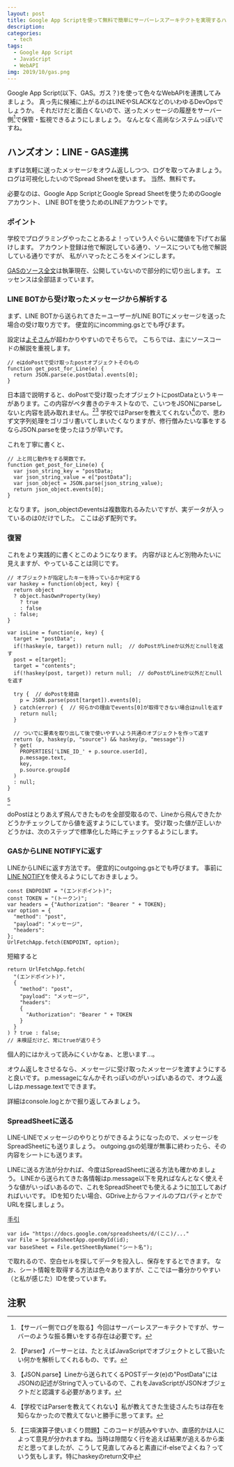 ```yaml
---
layout: post
title: Google App Scriptを使って無料で簡単にサーバーレスアーキテクトを実現するハンズオン！
description:
categories:
  - tech
tags:
  - Google App Script
  - JavaScript
  - WebAPI
img: 2019/10/gas.png
---
```

Google App Script(以下、GAS。ガス？)を使って色々なWebAPIを連携してみましょう。
真っ先に候補に上がるのはLINEやSLACKなどのいわゆるDevOpsでしょうか。
それだけだと面白くないので、送ったメッセージの履歴をサーバー側[^1]で保管・監視できるようにしましょう。
なんとなく高尚なシステムっぽいですね。

## ハンズオン：LINE - GAS連携
まずは気軽に送ったメッセージをオウム返ししつつ、ログを取ってみましょう。
ログは可視化したいのでSpread Sheetを使います。
当然、無料です。

必要なのは、Google App ScriptとGoogle Spread Sheetを使うためのGoogleアカウント、
LINE BOTを使うためのLINEアカウントです。

### ポイント
学校でプログラミングやったことあるよ！っていう人ぐらいに閾値を下げてお届けします。
アカウント登録は他で解説している通り、ソースについても他で解説している通りですが、
私がハマったところをメインにします。

[GASのソース全文]({{site.data.github.baseurl}}/api_portal)は執筆現在、公開していないので部分的に切り出します。
エッセンスは全部詰まっています。

### LINE BOTから受け取ったメッセージから解析する
まず、LINE BOTから送られてきた＝ユーザーがLINE BOTにメッセージを送った場合の受け取り方です。
便宜的にincomming.gsとでも呼びます。

設定は[よそさん](https://qiita.com/nkjm/items/38808bbc97d6927837cd)が超わかりやすいのでそちらで。
こちらでは、主にソースコードの解説を重視します。

```
// eはdoPostで受け取ったpostオブジェクトそのもの
function get_post_for_Line(e) {
  return JSON.parse(e.postData).events[0];
}
```
日本語で説明すると、doPostで受け取ったオブジェクトにpostDataというキーがあります。この内容がベタ書きのテキストなので、こいつをJSONにparseしないと内容を読み取れません。[^2][^3]
学校ではParserを教えてくれない[^4]ので、思わず文字列処理をゴリゴリ書いてしまいたくなりますが、修行僧みたいな事をするならJSON.parseを使ったほうが早いです。

これを丁寧に書くと、
```
// 上と同じ動作をする関数です。
function get_post_for_Line(e) {
  var json_string_key = "postData;
  var json_string_value = e["postData"];
  var json_object = JSON.parse(json_string_value);
  return json_object.events[0];
}
```
となります。
json_objectのeventsは複数取れるみたいですが、実データが入っているのは0だけでした。
ここは必ず配列です。

### 復習
これをより実践的に書くとこのようになります。
内容がほとんど別物みたいに見えますが、やっていることは同じです。

```
// オブジェクトが指定したキーを持っているか判定する
var haskey = function(object, key) {
  return object
  ? object.hasOwnProperty(key)
    ? true
    : false
  : false;
}

var isLine = function(e, key) {
  target = "postData";
  if(!haskey(e, target)) return null;  // doPostがLineか以外だとnullを返す
  post = e[target];
  target = "contents";
  if(!haskey(post, target)) return null;  // doPostがLineか以外だとnullを返す

  try {  // doPostを経由
    p = JSON.parse(post[target]).events[0];
  } catch(error) {  // 何らかの理由でevents[0]が取得できない場合はnullを返す
    return null;
  }

  // ついでに要素を取り出して後で使いやすいよう共通のオブジェクトを作って返す
  return (p, haskey(p, "source") && haskey(p, "message"))
  ? get(
    PROPERTIES['LINE_ID_' + p.source.userId],
    p.message.text,
    key,
    p.source.groupId
  )
  : null;
}
```
[^5]

doPostはとりあえず飛んできたものを全部受取るので、Lineから飛んできたかどうかチェックしてから値を返すようにしています。
受け取った値が正しいかどうかは、次のステップで標準化した時にチェックするようにします。

### GASからLINE NOTIFYに返す
LINEからLINEに返す方法です。
便宜的にoutgoing.gsとでも呼びます。
事前に[LINE NOTIFY](https://notify-bot.line.me/ja/)を使えるようにしておきましょう。

```
const ENDPOINT = "(エンドポイント)";
const TOKEN = "(トークン)";
var headers = {"Authorization": "Bearer " + TOKEN};
var option = {
  "method": "post",
  "payload": "メッセージ",
  "headers":
};
UrlFetchApp.fetch(ENDPOINT, option);
```

短縮すると
```
return UrlFetchApp.fetch(
  "(エンドポイント)",
  {
    "method": "post",
    "payload": "メッセージ",
    "headers":
    {
      "Authorization": "Bearer " + TOKEN
    }
  }
) ? true : false;
// 未検証だけど、常にtrueが返りそう
```

個人的にはかえって読みにくいかなぁ、と思います…。

オウム返しをさせるなら、メッセージに受け取ったメッセージを渡すようにすると良いです。
p.messageになんかそれっぽいのがいっぱいあるので、オウム返しはp.message.textでできます。

詳細はconsole.logとかで掘り返してみましょう。

### SpreadSheetに送る
LINE-LINEでメッセージのやりとりができるようになったので、メッセージをSpreadSheetにも送りましょう。
outgoing.gsの処理が無事に終わったら、その内容をシートにも送ります。

LINEに送る方法が分かれば、今度はSpreadSheetに送る方法も確かめましょう。
LINEから送られてきた各情報はp.message以下を見ればなんとなく使えそうな値がいっぱいあるので、これをSpreadSheetでも使えるように加工してあげればいいです。
IDを知りたい場合、GDrive上からファイルのプロパティとかでURLを探しましょう。

[手引](https://create-fecundity.com/programming/google-apps-script-auto-preserve/)
```
var id= "https://docs.google.com/spreadsheets/d/(ここ)/..."
var File = SpreadsheetApp.openById(id);
var baseSheet = File.getSheetByName("シート名");
```

で取れるので、空白セルを探してデータを投入し、保存をするとできます。
なお、シート情報を取得する方法は色々ありますが、ここでは一番分かりやすい（と私が感じた）IDを使っています。

## 注釈
[^1]: 【サーバー側でログを取る】今回はサーバーレスアーキテクトですが、サーバーのような振る舞いをする存在は必要です。
[^2]: 【Parser】パーサーとは、たとえばJavaScriptでオブジェクトとして扱いたい何かを解析してくれるもの、です。
[^3]: 【JSON.parse】Lineから送られてくるPOSTデータ(e)の"PostData"にはJSONの記述がStringで入っているので、これをJavaScriptがJSONオブジェクトだと認識する必要があります。
[^4]: 【学校ではParserを教えてくれない】私が教えてきた生徒さんたちは存在を知らなかったので教えてないと勝手に思ってます。
[^5]: 【三項演算子使いまくり問題】このコードが読みやすいか、直感的かは人によって意見が分かれますね。当時は隙間なく行を追えば結果が追えるから楽だと思ってましたが、こうして見直してみると素直にif-elseでよくね？っていう気もします。特にhaskeyのreturn文中
